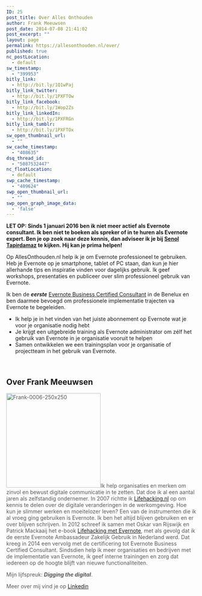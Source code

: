 ```yaml
---
ID: 25
post_title: Over Alles Onthouden
author: Frank Meeuwsen
post_date: 2014-07-08 21:41:02
post_excerpt: ""
layout: page
permalink: https://allesonthouden.nl/over/
published: true
nc_postLocation:
  - default
sw_timestamp:
  - "399953"
bitly_link:
  - http://bit.ly/1Q1wPaj
bitly_link_twitter:
  - http://bit.ly/1PXFTOw
bitly_link_facebook:
  - http://bit.ly/1Wop2Zs
bitly_link_linkedIn:
  - http://bit.ly/1PXFRGn
bitly_link_tumblr:
  - http://bit.ly/1PXFTOx
sw_open_thumbnail_url:
  - ""
sw_cache_timestamp:
  - "408635"
dsq_thread_id:
  - "5087532447"
nc_floatLocation:
  - default
swp_cache_timestamp:
  - "409624"
swp_open_thumbnail_url:
  - ""
swp_open_graph_image_data:
  - 'false'
---
```

<strong>LET OP: Sinds 1 januari 2016 ben ik niet meer actief als Evernote consultant. Ik ben niet te boeken als spreker of in te huren als Evernote expert. Ben je op zoek naar deze kennis, dan adviseer ik je bij <a href="https://leermij.nu/">Senol Tapirdamaz</a> te kijken. Hij kan je prima helpen!</strong>

Op AllesOnthouden.nl help ik je om Evernote professioneel te gebruiken. Heb je Evernote op je smartphone, tablet of PC staan, dan kun je hier allerhande tips en inspiratie vinden voor dagelijks gebruik. Ik geef workshops, presentaties en publiceer over slim professioneel gebruik van Evernote.

Ik ben de <em><strong>eerste</strong></em> <a href="http://evernote.com/ebcc">Evernote Business Certified Consultant</a> in de Benelux en ben daarmee bevoegd om professionele implementatie trajecten va Evernote te begeleiden.
<ul>
 	<li>Ik help je in het vinden van het juiste abonnement op Evernote wat je voor je organisatie nodig hebt</li>
 	<li>Je krijgt een uitgebreide training als Evernote administrator om zélf het gebruik van Evernote in je organisatie vooruit te helpen</li>
 	<li>Samen ontwikkelen we een trainingsplan voor je organisatie of projectteam in het gebruik van Evernote.</li>
</ul>
&nbsp;
<h2>Over Frank Meeuwsen</h2>
<span style="color: #585858;"><img class="alignleft size-full wp-image-126" src="http://allesonthouden.nl/wp-content/uploads/2014/07/Frank-0006-250x250.jpg" alt="Frank-0006-250x250" width="250" height="250" />Ik help organisaties en merken om zinvol en bewust digitale communicatie in te zetten. Dat doe ik al een aantal jaren als zelfstandig ondernemer. In 2007 richtte ik <a href="http://lifehacking.nl">Lifehacking.nl</a> op om kennis te delen over de digitale veranderingen in de werkomgeving. Hoe kun je slimmer werken en moeitelozer leven? Een van de instrumenten die ik al vroeg ging gebruiken is Evernote. Ik ben het altijd blijven gebruiken en er over blijven schrijven. In 2012 schreef ik samen met Oskar van Rijswijk en Patrick Mackaaij het e-book <a href="http://ebooks.lifehacking.nl/shop/lifehacking-met-evernote/">Lifehacking met Evernote</a>, met als gevolg dat ik de eerste Evernote Ambassadeur Zakelijk Gebruik in Nederland werd. Dat kreeg in 2014 een vervolg met de certificering tot Evernote Business Certified Consultant. Sindsdien help ik meer organisaties en bedrijven met de implementatie van Evernote, ik geef interne trainingen en zorg dat iedereen op de hoogte blijft van nieuwe functionaliteiten. </span>
<p style="color: #585858;">Mijn lijfspreuk: <em><strong>Digging the digital</strong></em>.</p>
<p style="color: #585858;">Meer over mij vind je op <a href="http://www.linkedin.com/in/frankmeeuwsen">Linkedin</a></p>